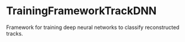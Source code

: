 # TrainingFrameworkTrackDNN
Framework for training deep neural networks to classify reconstructed tracks.
